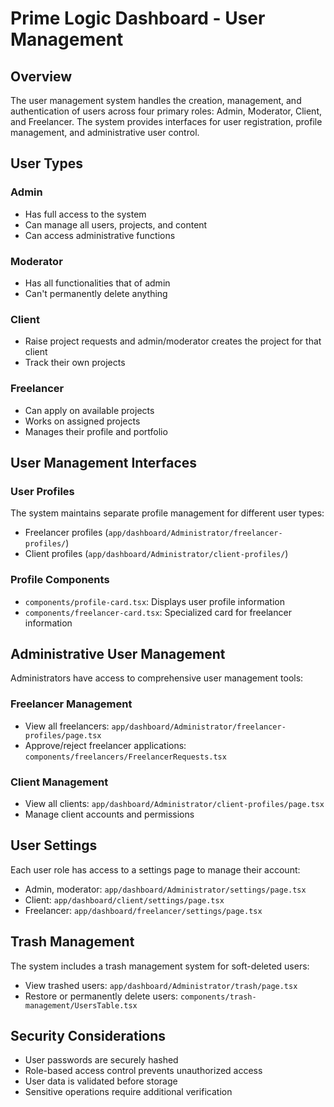 # Prime Logic Dashboard - User Management

## Overview

The user management system handles the creation, management, and authentication of users across four primary roles: Admin, Moderator, Client, and Freelancer. The system provides interfaces for user registration, profile management, and administrative user control.

## User Types

### Admin
- Has full access to the system
- Can manage all users, projects, and content
- Can access administrative functions

### Moderator
- Has all functionalities that of admin
- Can't permanently delete anything

### Client
- Raise project requests and admin/moderator creates the project for that client
- Track their own projects

### Freelancer
- Can apply on available projects
- Works on assigned projects
- Manages their profile and portfolio


## User Management Interfaces

### User Profiles

The system maintains separate profile management for different user types:

- Freelancer profiles (`app/dashboard/Administrator/freelancer-profiles/`)
- Client profiles (`app/dashboard/Administrator/client-profiles/`)

### Profile Components

- `components/profile-card.tsx`: Displays user profile information
- `components/freelancer-card.tsx`: Specialized card for freelancer information

## Administrative User Management

Administrators have access to comprehensive user management tools:

### Freelancer Management

- View all freelancers: `app/dashboard/Administrator/freelancer-profiles/page.tsx`
- Approve/reject freelancer applications: `components/freelancers/FreelancerRequests.tsx`

### Client Management

- View all clients: `app/dashboard/Administrator/client-profiles/page.tsx`
- Manage client accounts and permissions

## User Settings

Each user role has access to a settings page to manage their account:

- Admin, moderator: `app/dashboard/Administrator/settings/page.tsx`
- Client: `app/dashboard/client/settings/page.tsx`
- Freelancer: `app/dashboard/freelancer/settings/page.tsx`

## Trash Management

The system includes a trash management system for soft-deleted users:

- View trashed users: `app/dashboard/Administrator/trash/page.tsx`
- Restore or permanently delete users: `components/trash-management/UsersTable.tsx`

## Security Considerations

- User passwords are securely hashed
- Role-based access control prevents unauthorized access
- User data is validated before storage
- Sensitive operations require additional verification
